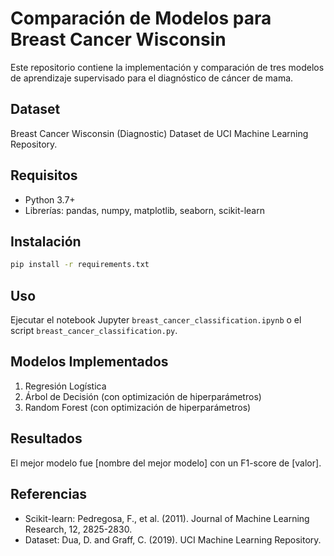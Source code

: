 # Comparación de Modelos para Breast Cancer Wisconsin

Este repositorio contiene la implementación y comparación de tres modelos de aprendizaje supervisado para el diagnóstico de cáncer de mama.

## Dataset
Breast Cancer Wisconsin (Diagnostic) Dataset de UCI Machine Learning Repository.

## Requisitos
- Python 3.7+
- Librerías: pandas, numpy, matplotlib, seaborn, scikit-learn

## Instalación
```bash
pip install -r requirements.txt
```

## Uso
Ejecutar el notebook Jupyter `breast_cancer_classification.ipynb` o el script `breast_cancer_classification.py`.

## Modelos Implementados
1. Regresión Logística
2. Árbol de Decisión (con optimización de hiperparámetros)
3. Random Forest (con optimización de hiperparámetros)

## Resultados
El mejor modelo fue [nombre del mejor modelo] con un F1-score de [valor].

## Referencias
- Scikit-learn: Pedregosa, F., et al. (2011). Journal of Machine Learning Research, 12, 2825-2830.
- Dataset: Dua, D. and Graff, C. (2019). UCI Machine Learning Repository.
